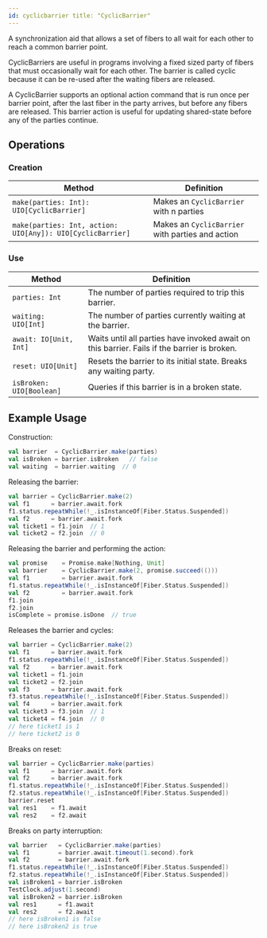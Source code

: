 ```yaml
---
id: cyclicbarrier title: "CyclicBarrier"
---
```


A synchronization aid that allows a set of fibers to all wait for each other to reach a common barrier point.

CyclicBarriers are useful in programs involving a fixed sized party of fibers that must occasionally wait for each
other. The barrier is called cyclic because it can be re-used after the waiting fibers are released.

A CyclicBarrier supports an optional action command that is run once per barrier point, after the last fiber in the
party arrives, but before any fibers are released. This barrier action is useful for updating shared-state before any of
the parties continue.

## Operations

### Creation

| Method                                                      | Definition                                       | 
|-------------------------------------------------------------|--------------------------------------------------| 
| `make(parties: Int): UIO[CyclicBarrier]`                    | Makes an `CyclicBarrier` with n parties          | 
| `make(parties: Int, action: UIO[Any]): UIO[CyclicBarrier]`  | Makes an `CyclicBarrier` with parties and action | 

### Use

| Method                  | Definition                                                                                 | 
|-------------------------|--------------------------------------------------------------------------------------------| 
| `parties: Int`          | The number of parties required to trip this barrier.                                       |
| `waiting: UIO[Int]`     | The number of parties currently waiting at the barrier.                                    |
| `await: IO[Unit, Int]`  | Waits until all parties have invoked await on this barrier. Fails if the barrier is broken.|
| `reset: UIO[Unit]`      | Resets the barrier to its initial state. Breaks any waiting party.                         |
| `isBroken: UIO[Boolean]`| Queries if this barrier is in a broken state.                                              |

## Example Usage

Construction:

```scala mdoc:silent
val barrier  = CyclicBarrier.make(parties)
val isBroken = barrier.isBroken   // false
val waiting  = barrier.waiting  // 0
```

Releasing the barrier:

```scala mdoc:silent
val barrier = CyclicBarrier.make(2)
val f1      = barrier.await.fork
f1.status.repeatWhile(!_.isInstanceOf[Fiber.Status.Suspended])
val f2      = barrier.await.fork
val ticket1 = f1.join  // 1
val ticket2 = f2.join  // 0
```

Releasing the barrier and performing the action:

```scala mdoc:silent
val promise    = Promise.make[Nothing, Unit]
val barrier    = CyclicBarrier.make(2, promise.succeed(()))
val f1         = barrier.await.fork
f1.status.repeatWhile(!_.isInstanceOf[Fiber.Status.Suspended])
val f2         = barrier.await.fork
f1.join
f2.join
isComplete = promise.isDone  // true
```

Releases the barrier and cycles:

```scala mdoc:silent
val barrier = CyclicBarrier.make(2)
val f1      = barrier.await.fork
f1.status.repeatWhile(!_.isInstanceOf[Fiber.Status.Suspended])
val f2      = barrier.await.fork
val ticket1 = f1.join
val ticket2 = f2.join
val f3      = barrier.await.fork
f3.status.repeatWhile(!_.isInstanceOf[Fiber.Status.Suspended])
val f4      = barrier.await.fork
val ticket3 = f3.join  // 1  
val ticket4 = f4.join  // 0
// here ticket1 is 1
// here ticket2 is 0
```

Breaks on reset:

```scala mdoc:silent
val barrier = CyclicBarrier.make(parties)
val f1      = barrier.await.fork
val f2      = barrier.await.fork
f1.status.repeatWhile(!_.isInstanceOf[Fiber.Status.Suspended])
f2.status.repeatWhile(!_.isInstanceOf[Fiber.Status.Suspended])
barrier.reset
val res1    = f1.await
val res2    = f2.await
```

Breaks on party interruption:

```scala mdoc:silent
val barrier   = CyclicBarrier.make(parties)
val f1        = barrier.await.timeout(1.second).fork
val f2        = barrier.await.fork
f1.status.repeatWhile(!_.isInstanceOf[Fiber.Status.Suspended])
f2.status.repeatWhile(!_.isInstanceOf[Fiber.Status.Suspended])
val isBroken1 = barrier.isBroken
TestClock.adjust(1.second)
val isBroken2 = barrier.isBroken
val res1      = f1.await
val res2      = f2.await
// here isBroken1 is false
// here isBroken2 is true
```
